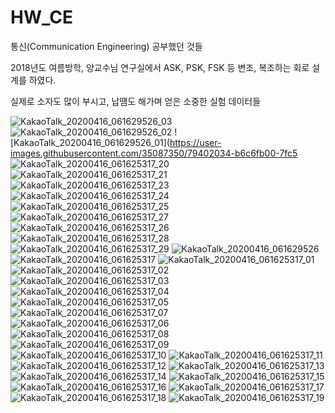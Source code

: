 # HW_CE
통신(Communication Engineering) 공부했던 것들

2018년도 여름방학, 양교수님 연구실에서
ASK, PSK, FSK 등 변조, 복조하는 회로 설계를 하였다.

실제로 소자도 많이 부시고, 납땜도 해가며
얻은 소중한 실험 데이터들

![KakaoTalk_20200416_061629526_03](https://user-images.githubusercontent.com/35087350/79402030-b3337400-7fc5-11ea-9bee-749ce46873bd.jpg)
![KakaoTalk_20200416_061629526_02](https://user-images.githubusercontent.com/35087350/79402033-b62e6480-7fc5-11ea-9f84-c7bf2547729d.jpg)
![KakaoTalk_20200416_061629526_01](https://user-images.githubusercontent.com/35087350/79402034-b6c6fb00-7fc5
![KakaoTalk_20200416_061625317_20](https://user-images.githubusercontent.com/35087350/79402106-e70e9980-7fc5-11ea-9043-82ff934d69c4.jpg)
![KakaoTalk_20200416_061625317_21](https://user-images.githubusercontent.com/35087350/79402111-eb3ab700-7fc5-11ea-965b-97f3a374db89.jpg)
![KakaoTalk_20200416_061625317_23](https://user-images.githubusercontent.com/35087350/79402116-ee35a780-7fc5-11ea-9f81-ea73baa96307.jpg)
![KakaoTalk_20200416_061625317_24](https://user-images.githubusercontent.com/35087350/79402121-f0980180-7fc5-11ea-835c-1ab3a79a56c4.jpg)
![KakaoTalk_20200416_061625317_25](https://user-images.githubusercontent.com/35087350/79402126-f2fa5b80-7fc5-11ea-9593-be77525ca1a5.jpg)
![KakaoTalk_20200416_061625317_27](https://user-images.githubusercontent.com/35087350/79402129-f4c41f00-7fc5-11ea-9e1c-8983c3f3c6c7.jpg)
![KakaoTalk_20200416_061625317_26](https://user-images.githubusercontent.com/35087350/79402135-f5f54c00-7fc5-11ea-9145-087a4bae502d.jpg)
![KakaoTalk_20200416_061625317_28](https://user-images.githubusercontent.com/35087350/79402140-f857a600-7fc5-11ea-9ded-4876e198ebf1.jpg)
![KakaoTalk_20200416_061625317_29](https://user-images.githubusercontent.com/35087350/79402143-f988d300-7fc5-11ea-9cca-c6b97ffbcd09.jpg)
![KakaoTalk_20200416_061629526](https://user-images.githubusercontent.com/35087350/79402039-bd557280-7fc5-11ea-8297-eb94460943da.jpg)
![KakaoTalk_20200416_061625317](https://user-images.githubusercontent.com/35087350/79402044-bfb7cc80-7fc5-11ea-861f-2805ef92887a.jpg)
![KakaoTalk_20200416_061625317_01](https://user-images.githubusercontent.com/35087350/79402046-c2b2bd00-7fc5-11ea-9492-7401e531a302.jpg)
![KakaoTalk_20200416_061625317_02](https://user-images.githubusercontent.com/35087350/79402050-c5151700-7fc5-11ea-962e-8ade834bf449.jpg)
![KakaoTalk_20200416_061625317_03](https://user-images.githubusercontent.com/35087350/79402055-c7777100-7fc5-11ea-804d-70e41455b4fc.jpg)
![KakaoTalk_20200416_061625317_04](https://user-images.githubusercontent.com/35087350/79402060-c9d9cb00-7fc5-11ea-9d67-f97079593d4e.jpg)
![KakaoTalk_20200416_061625317_05](https://user-images.githubusercontent.com/35087350/79402062-cba38e80-7fc5-11ea-9926-ca6b389ff378.jpg)
![KakaoTalk_20200416_061625317_07](https://user-images.githubusercontent.com/35087350/79402066-cd6d5200-7fc5-11ea-9e75-4b7ca88b5983.jpg)
![KakaoTalk_20200416_061625317_06](https://user-images.githubusercontent.com/35087350/79402068-ce9e7f00-7fc5-11ea-928c-b3dab49cc0e4.jpg)
![KakaoTalk_20200416_061625317_08](https://user-images.githubusercontent.com/35087350/79402071-d0684280-7fc5-11ea-88fd-137fc3908057.jpg)
![KakaoTalk_20200416_061625317_09](https://user-images.githubusercontent.com/35087350/79402073-d2ca9c80-7fc5-11ea-8d4b-71f33679ae65.jpg)
![KakaoTalk_20200416_061625317_10](https://user-images.githubusercontent.com/35087350/79402074-d4946000-7fc5-11ea-95b2-400f30a0c0a2.jpg)
![KakaoTalk_20200416_061625317_11](https://user-images.githubusercontent.com/35087350/79402075-d65e2380-7fc5-11ea-9b50-7d37e8f3b6b3.jpg)
![KakaoTalk_20200416_061625317_12](https://user-images.githubusercontent.com/35087350/79402077-d827e700-7fc5-11ea-93fd-ac07fe349a79.jpg)
![KakaoTalk_20200416_061625317_13](https://user-images.githubusercontent.com/35087350/79402079-d9f1aa80-7fc5-11ea-8e5b-1ecae67fc2d2.jpg)
![KakaoTalk_20200416_061625317_14](https://user-images.githubusercontent.com/35087350/79402081-dbbb6e00-7fc5-11ea-90e1-1e0b5055e84d.jpg)
![KakaoTalk_20200416_061625317_15](https://user-images.githubusercontent.com/35087350/79402085-dd853180-7fc5-11ea-8302-28cf5825ef7c.jpg)
![KakaoTalk_20200416_061625317_16](https://user-images.githubusercontent.com/35087350/79402091-df4ef500-7fc5-11ea-8f38-9fb612055875.jpg)
![KakaoTalk_20200416_061625317_17](https://user-images.githubusercontent.com/35087350/79402094-e118b880-7fc5-11ea-9a54-4c718b422ef1.jpg)
![KakaoTalk_20200416_061625317_18](https://user-images.githubusercontent.com/35087350/79402095-e2e27c00-7fc5-11ea-979d-5e8e7a8fe1d4.jpg)
![KakaoTalk_20200416_061625317_19](https://user-images.githubusercontent.com/35087350/79402101-e4ac3f80-7fc5-11ea-8bb6-acc73a7f2b66.jpg)
